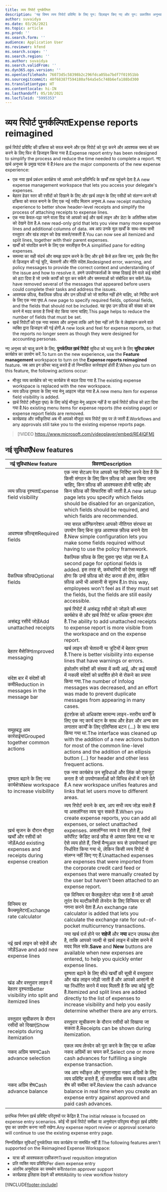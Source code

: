 ```yaml
---
title: व्यय रिपोर्ट पुनर्कल्पित
description: 'यह विषय व्यय रिपोर्ट प्रविष्टि के लिए पुन: डिज़ाइन किए गए और पुन: प्रकाशित अनुभव के बारे में समझता है.'
author: suvaidya
ms.date: 03/26/2021
ms.topic: article
ms.prod: ''
ms.search.form: ''
audience: Application User
ms.reviewer: kfend
ms.search.scope: ''
ms.search.region: ''
ms.author: suvaidya
ms.search.validFrom: ''
ms.dyn365.ops.version: ''
ms.openlocfilehash: 76073d5c58398b2c296fdca05ba7bdf7f01951bb
ms.sourcegitcommit: 40f68387f594180af64a5e5c748b6efa188bd300
ms.translationtype: HT
ms.contentlocale: hi-IN
ms.lasthandoff: 05/10/2021
ms.locfileid: "5995353"
---
```

# <a name="expense-reports-reimagined"></a><span data-ttu-id="9df70-103">व्यय रिपोर्ट पुनर्कल्पित</span><span class="sxs-lookup"><span data-stu-id="9df70-103">Expense reports reimagined</span></span>

<span data-ttu-id="9df70-104">ख़र्च रिपोर्ट प्रविष्टि की प्रक्रिया को सरल बनाने और एक रिपोर्ट को पूरा करने और आवश्यक समय को कम करने के लिए फिर से डिजाइन किया गया है.</span><span class="sxs-lookup"><span data-stu-id="9df70-104">Expense report entry has been redesigned to simplify the process and reduce the time needed to complete a report.</span></span> <span data-ttu-id="9df70-105">नए खर्च अनुभव के प्रमुख घटक ये हैं:</span><span class="sxs-lookup"><span data-stu-id="9df70-105">Here are the major components of the new expense experience:</span></span>

- <span data-ttu-id="9df70-106">एक नया ख़र्च प्रबंधन कार्यक्षेत्र जो आपको अपने प्रतिनिधि के खर्चों तक पहुंचने देता है.</span><span class="sxs-lookup"><span data-stu-id="9df70-106">A new expense management workspace that lets you access your delegate's expenses.</span></span>
- <span data-ttu-id="9df70-107">बेहतर हेडर स्तर की रसीदों को दिखाने के लिए और ख़र्च लाइन के लिए रसीदों को संलग्न करने की प्रक्रिया को सरल बनाने के लिए एक नई रसीद मिलान अनुभव.</span><span class="sxs-lookup"><span data-stu-id="9df70-107">A new receipt matching experience to better show header-level receipts and simplify the process of attaching receipts to expense lines.</span></span>
- <span data-ttu-id="9df70-108">एक नया केवल-पढ़ा जाने वाला ग्रिड जो आपको कई और खर्च लाइन और डेटा के अतिरिक्त कॉलम को देखने देता है.</span><span class="sxs-lookup"><span data-stu-id="9df70-108">A new read-only grid that lets you view many more expense lines and additional columns of data.</span></span> <span data-ttu-id="9df70-109">अब आप उनके मूल खर्चों के साथ-साथ सभी वस्तुवार और खंड लाइन को देख सकते/सकती हैं.</span><span class="sxs-lookup"><span data-stu-id="9df70-109">You can now see all itemized and split lines, together with their parent expenses.</span></span>
- <span data-ttu-id="9df70-110">खर्चों को संपादित करने के लिए एक सरलीकृत पैन.</span><span class="sxs-lookup"><span data-stu-id="9df70-110">A simplified pane for editing expenses.</span></span>
- <span data-ttu-id="9df70-111">समस्या का सही संदर्भ और समझ प्रदान करने के लिए और इसे कैसे हल किया जाए, इसके लिए फिर से डिजाइन की गई त्रुटि, चेतावनी और नीति संदेश.</span><span class="sxs-lookup"><span data-stu-id="9df70-111">Redesigned error, warning, and policy messages to provide the correct context and understanding of the issue and how to resolve it.</span></span> <span data-ttu-id="9df70-112">हमने उपयोगकर्ताओं के समक्ष दिखाई देने वाले कई संदेशों को हटा दिया है जो उनके कार्यों को पूरा कर सकेंगे और समस्याओं को संबोधित कर सकेंगे.</span><span class="sxs-lookup"><span data-stu-id="9df70-112">We have removed several of the messages that appeared before users could complete their tasks and address the issues.</span></span>
- <span data-ttu-id="9df70-113">आवश्यक फ़ील्ड, वैकल्पिक फ़ील्ड और उन फ़ील्डों को जो शामिल नहीं होने चाहिए, को निर्दिष्ट करने के लिए एक नया पृष्ठ.</span><span class="sxs-lookup"><span data-stu-id="9df70-113">A new page to specify required fields, optional fields, and the fields that should not be included.</span></span> <span data-ttu-id="9df70-114">यह पृष्ठ उन फ़ील्ड की संख्या को कम करने में मदद करता है जिन्हें सेट किया जाना चाहिए.</span><span class="sxs-lookup"><span data-stu-id="9df70-114">This page helps to reduce the number of fields that must be set.</span></span>
- <span data-ttu-id="9df70-115">खर्च रिपोर्टों को एक नया स्वरूप और अनुभव ताकि आगे ऐसा नहीं लगे कि ये लेखांकन करने वाले व्यक्ति द्वारा डिजाइन की गई होगी.</span><span class="sxs-lookup"><span data-stu-id="9df70-115">A new look and feel for expense reports, so that the reports no longer seem as though they were designed for accounting personas.</span></span>

<span data-ttu-id="9df70-116">नए अनुभव को चालू करने के लिए, **पुनर्कल्पित ख़र्च रिपोर्ट** सुविधा को चालू करने के लिए **सुविधा प्रबंधन** कार्यक्षेत्र का उपयोग करें.</span><span class="sxs-lookup"><span data-stu-id="9df70-116">To turn on the new experience, use the **Feature management** workspace to turn on the **Expense reports reimagined** feature.</span></span> <span data-ttu-id="9df70-117">जब आप इन फ़ीचर चालू करते हैं तो निम्नांकित कार्रवाइयां होती हैं:</span><span class="sxs-lookup"><span data-stu-id="9df70-117">When you turn on this feature, the following actions occur:</span></span>

- <span data-ttu-id="9df70-118">मौजूद व्यय कार्यक्षेत्र को नए कार्यक्षेत्र से बदल दिया गया है.</span><span class="sxs-lookup"><span data-stu-id="9df70-118">The existing expense workspace is replaced with the new workspace.</span></span>
- <span data-ttu-id="9df70-119">व्यय फ़ील्ड दृश्यता के लिए नया मेनू आइटम जोड़ा गया है.</span><span class="sxs-lookup"><span data-stu-id="9df70-119">A new menu item for expense field visibility is added.</span></span>
- <span data-ttu-id="9df70-120">ख़र्च रिपोर्ट (मौजूदा पृष्ठ) के लिए कोई मौजूदा मेनू आइटम नहीं है या ख़र्च रिपोर्ट फ़ील्ड को हटा दिया गया है.</span><span class="sxs-lookup"><span data-stu-id="9df70-120">No existing menu items for expense reports (the existing page) or expense report fields are removed.</span></span>
- <span data-ttu-id="9df70-121">कार्यप्रवाह और स्वीकृतियां अब भी आपको मौजूदा व्यय रिपोर्ट पृष्ठ पर ले जाती हैं.</span><span class="sxs-lookup"><span data-stu-id="9df70-121">Workflows and any approvals still take you to the existing expense reports page.</span></span>

> [!VIDEO https://www.microsoft.com/videoplayer/embed/RE4IQFM]

## <a name="new-features"></a><span data-ttu-id="9df70-122">नई सुविधाएँ</span><span class="sxs-lookup"><span data-stu-id="9df70-122">New features</span></span>

| <span data-ttu-id="9df70-123">नई सुविधा</span><span class="sxs-lookup"><span data-stu-id="9df70-123">New feature</span></span> | <span data-ttu-id="9df70-124">विवरण</span><span class="sxs-lookup"><span data-stu-id="9df70-124">Description</span></span> |
|---|----|
| <span data-ttu-id="9df70-125">व्यय फ़ील्ड दृश्यता</span><span class="sxs-lookup"><span data-stu-id="9df70-125">Expense field visibility</span></span> | <span data-ttu-id="9df70-126">एक नया सेटअप पेज आपको यह निर्दिष्ट करने देता है कि किसी संगठन के लिए किन फ़ील्ड को अक्षम किया जाना चाहिए, किन फ़ील्ड की आवश्यकता होनी चाहिए और किन फ़ील्ड की सिफारिश की जाती है.</span><span class="sxs-lookup"><span data-stu-id="9df70-126">A new setup page lets you specify which fields should be disabled for an organization, which fields should be required, and which fields are recommended.</span></span> |
| <span data-ttu-id="9df70-127">आवश्यक फ़ील्ड्स</span><span class="sxs-lookup"><span data-stu-id="9df70-127">Required fields</span></span> | <span data-ttu-id="9df70-128">नया सरल कॉन्फ़िगरेशन आपको नीतिगत संरचना का उपयोग किए बिना कुछ आवश्यक फ़ील्ड बनाने देता है.</span><span class="sxs-lookup"><span data-stu-id="9df70-128">New simple configuration lets you make some fields required without having to use the policy framework.</span></span> |
| <span data-ttu-id="9df70-129">वैकल्पिक फ़ील्ड</span><span class="sxs-lookup"><span data-stu-id="9df70-129">Optional fields</span></span> | <span data-ttu-id="9df70-130">वैकल्पिक फ़ील्ड के लिए दूसरा पृष्ठ जोड़ा गया है.</span><span class="sxs-lookup"><span data-stu-id="9df70-130">A second page for optional fields is added.</span></span> <span data-ttu-id="9df70-131">इस तरह से, कर्मचारियों को ऐसा महसूस नहीं होगा कि उन्हें फ़ील्ड को सेट करना ही होगा, लेकिन फ़ील्ड अभी भी आसानी से सुलभ हैं.</span><span class="sxs-lookup"><span data-stu-id="9df70-131">In this way, employees won't feel as if they must set the fields, but the fields are still easily accessible.</span></span> |
| <span data-ttu-id="9df70-132">असंबद्ध रसीदें जोड़ें</span><span class="sxs-lookup"><span data-stu-id="9df70-132">Add unattached receipts</span></span> | <span data-ttu-id="9df70-133">ख़र्च रिपोर्ट में असंबद्ध रसीदों को जोड़ने की क्षमता कार्यक्षेत्र से और ख़र्च रिपोर्ट पर अधिक दृश्यमान होता है.</span><span class="sxs-lookup"><span data-stu-id="9df70-133">The ability to add unattached receipts to expense report is more visible from the workspace and on the expense report.</span></span> |
| <span data-ttu-id="9df70-134">बेहतर मैसेजिंग</span><span class="sxs-lookup"><span data-stu-id="9df70-134">Improved messaging</span></span> | <span data-ttu-id="9df70-135">खर्च लाइन की चेतावनी या त्रुटियों में बेहतर दृश्यता है.</span><span class="sxs-lookup"><span data-stu-id="9df70-135">There is better visibility into expense lines that have warnings or errors.</span></span> |
| <span data-ttu-id="9df70-136">संदेश बार में संदेशों की कमी</span><span class="sxs-lookup"><span data-stu-id="9df70-136">Reduction in messages in the message bar</span></span>| <span data-ttu-id="9df70-137">इंफोलॉग संदेशों की संख्या में कमी आई, और कई मामलों में नकली संदेशों को प्रदर्शित होने से रोकने का प्रयास किया गया.</span><span class="sxs-lookup"><span data-stu-id="9df70-137">The number of Infolog messages was decreased, and an effort was made to prevent duplicate messages from appearing in many cases.</span></span> |
| <span data-ttu-id="9df70-138">समूहबद्ध आम कार्रवाईयां</span><span class="sxs-lookup"><span data-stu-id="9df70-138">Grouped together common actions</span></span> | <span data-ttu-id="9df70-139">इंटरफ़ेस को अधिकांश सामान्य लाइन-स्तरीय कार्यों के लिए एक नए कार्य बटन के साथ और हेडर और अन्य कम लगातार कार्यों के लिए एलिप्सिस बटन (...) के साथ साफ किया गया था.</span><span class="sxs-lookup"><span data-stu-id="9df70-139">The interface was cleaned up with the addition of a new actions button for most of the common line-level actions and the addition of an ellipsis button (...) for header and other less frequent actions.</span></span> |
| <span data-ttu-id="9df70-140">दृश्यता बढ़ाने के लिए नया कार्यक्षेत्र</span><span class="sxs-lookup"><span data-stu-id="9df70-140">New workspace to increase visibility</span></span> | <span data-ttu-id="9df70-141">एक नया कार्यक्षेत्र उन सुविधाओं और लिंक को एकजुट करता है जो उपयोगकर्ताओं को विभिन्न क्षेत्रों में जाने देते हैं.</span><span class="sxs-lookup"><span data-stu-id="9df70-141">A new workspace unifies features and links that let users move to different areas.</span></span> |
| <span data-ttu-id="9df70-142">ख़र्च सृजन के दौरान मौजूदा खर्चों और रसीदों को जोड़ें</span><span class="sxs-lookup"><span data-stu-id="9df70-142">Add existing expenses and receipts during expense creation</span></span> | <span data-ttu-id="9df70-143">व्यय रिपोर्ट बनाने के बाद, आप सभी व्यय जोड़ सकते हैं या असलंग्नित व्यय चुन सकते हैं.</span><span class="sxs-lookup"><span data-stu-id="9df70-143">When you create expense reports, you can add all expenses, or select unattached expenses.</span></span> <span data-ttu-id="9df70-144">असलंग्नित व्यय वे व्यय होते हैं, जिन्हें कॉर्पोरेट क्रेडिट कार्ड फ़ीड से आयात किया गया था या ऐसे व्यय होते हैं, जिन्हें मैन्युअल रूप से उपयोगकर्ता द्वारा निर्धारित किया गया थे, लेकिन किसी व्यय रिपोर्ट से संलग्न नहीं किए गए हैं.</span><span class="sxs-lookup"><span data-stu-id="9df70-144">Unattached expenses are expenses that were imported from the corporate credit card feed or expenses that were manually created by the user but haven't been attached to an expense report.</span></span>|
| <span data-ttu-id="9df70-145">विनिमय दर कैल्क्यूलेटर</span><span class="sxs-lookup"><span data-stu-id="9df70-145">Exchange rate calculator</span></span> | <span data-ttu-id="9df70-146">एक विनिमय दर कैलकुलेटर जोड़ा जाता है जो आपको तुरंत देय मल्टीकरेंसी लेनदेन के लिए विनिमय दर की गणना करने देता है.</span><span class="sxs-lookup"><span data-stu-id="9df70-146">An exchange rate calculator is added that lets you calculate the exchange rate for out-of-pocket multicurrency transactions.</span></span> |
| <span data-ttu-id="9df70-147">नई ख़र्च लाइन को सहेजें और जोड़ें</span><span class="sxs-lookup"><span data-stu-id="9df70-147">Save and add new expense lines</span></span> | <span data-ttu-id="9df70-148">नया खर्च दर्ज होने पर **सहेजें** और **नया** बटन उपलब्ध होता है, ताकि आपको जल्दी से ख़र्च लाइन में प्रवेश करने में मदद मिल सके.</span><span class="sxs-lookup"><span data-stu-id="9df70-148">**Save** and **New** buttons are available when new expenses are entered, to help you quickly enter expense lines.</span></span> |
| <span data-ttu-id="9df70-149">खंड और वस्तुवार लाइन में बेहतर दृश्यता</span><span class="sxs-lookup"><span data-stu-id="9df70-149">Better visibility into split and itemized lines</span></span> | <span data-ttu-id="9df70-150">दृश्यता बढ़ाने के लिए सीधे खर्चों की सूची में वस्तुदवार और खंड लाइन जोड़ी जाती हैं और आपको आसानी से यह निर्धारित करने में मदद मिलती है कि क्या कोई त्रुटि है.</span><span class="sxs-lookup"><span data-stu-id="9df70-150">Itemized and split lines are added directly to the list of expenses to increase visibility and help you easily determine whether there are any errors.</span></span> |
| <span data-ttu-id="9df70-151">वस्तुवार सूचीकरण के दौरान रसीदों को दिखाएं</span><span class="sxs-lookup"><span data-stu-id="9df70-151">Show receipts during itemization</span></span> | <span data-ttu-id="9df70-152">वस्तुवार सूचीकरण के दौरान रसीदों को दिखाया जा सकता है.</span><span class="sxs-lookup"><span data-stu-id="9df70-152">Receipts can be shown during itemization.</span></span> |
| <span data-ttu-id="9df70-153">नकद अग्रिम चयन</span><span class="sxs-lookup"><span data-stu-id="9df70-153">Cash advance selection</span></span> | <span data-ttu-id="9df70-154">एकल व्यय लेनदेन को पूरा करने के लिए एक या अधिक नकद अग्रिमों का चयन करें.</span><span class="sxs-lookup"><span data-stu-id="9df70-154">Select one or more cash advances for fulfilling a single expense transaction.</span></span> |
| <span data-ttu-id="9df70-155">नकद अग्रिम शेष</span><span class="sxs-lookup"><span data-stu-id="9df70-155">Cash advance balance</span></span> | <span data-ttu-id="9df70-156">जब आप स्वीकृत और भुगतानशुदा नकद अग्रिमों के लिए व्यय प्रविष्टि बनाते हैं, तो वास्तविक समय में नकद अग्रिम शेष की समीक्षा करें.</span><span class="sxs-lookup"><span data-stu-id="9df70-156">Review the cash advance balance in real time when you create an expense entry against approved and paid cash advances.</span></span> |

<span data-ttu-id="9df70-157">प्रारंभिक निर्गमन ख़र्च प्रविष्टि परिदृश्यों पर केंद्रित है.</span><span class="sxs-lookup"><span data-stu-id="9df70-157">The initial release is focused on expense entry scenarios.</span></span> <span data-ttu-id="9df70-158">कोई भी ख़र्च रिपोर्ट समीक्षा या अनुमोदन परिदृश्य मौजूदा ख़र्च प्रविष्टि पृष्ठ का उपयोग करना जारी रखेगा.</span><span class="sxs-lookup"><span data-stu-id="9df70-158">Any expense report review or approval scenario will continue to use the existing expense entry page.</span></span>

<span data-ttu-id="9df70-159">निम्नलिखित सुविधाएँ पुनर्कल्पित व्यय कार्यक्षेत्र पर समर्थित नहीं हैं:</span><span class="sxs-lookup"><span data-stu-id="9df70-159">The following features aren't supported on the Reimagined Expense Workspace:</span></span>

- <span data-ttu-id="9df70-160">यात्रा की आवश्यकता एकीकरण</span><span class="sxs-lookup"><span data-stu-id="9df70-160">Travel requisition integration</span></span>
- <span data-ttu-id="9df70-161">प्रति व्यक्ति व्यय प्रविष्टि</span><span class="sxs-lookup"><span data-stu-id="9df70-161">Per diem expense entry</span></span>
- <span data-ttu-id="9df70-162">अंतरिम अनुमोदक का समर्थन करें</span><span class="sxs-lookup"><span data-stu-id="9df70-162">Interim approver support</span></span>
- <span data-ttu-id="9df70-163">कार्यप्रवाह इतिहास देखने की क्षमता</span><span class="sxs-lookup"><span data-stu-id="9df70-163">Ability to view workflow history</span></span>


[!INCLUDE[footer-include](../includes/footer-banner.md)]
